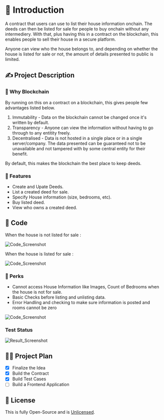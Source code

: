 # 👋 Introduction

A contract that users can use to list their house information onchain. The deeds can then be listed for sale for people to buy onchain without any intermediery. With that, plus having this in a contract on the blockchain, this enables people to sell their house in a secure platform.

Anyone can view who the house belongs to, and depending on whether the house is listed for sale or not, the amount of details presented to public is limited.

## ✍️ Project Description

### 🤔 Why Blockchain

By running on this on a contract on a blockchain, this gives people few advantages listed below.

1. Immutability - Data on the blockchain cannot be changed once it's written by default.
2. Transparency - Anyone can view the information without having to go through to any entitity freely.
3. Decentralised - Data is not hosted in a single place or in a single server/company. The data presented can be guaranteed not to be unavailable and not tampered with by some central entity for their benefit.

By default, this makes the blockchain the best place to keep deeds.

### 🤩 Features

- Create and Upate Deeds.
- List a created deed for sale.
- Specify House information (size, bedrooms, etc).
- Buy listed deed.
- View who owns a created deed.

## 🤖 Code

When the house is not listed for sale :

![Code_Screenshot](https://i.imgur.com/gZZ1ASv.png)

When the house is listed for sale :

![Code_Screenshot](https://i.imgur.com/ULqAr9x.png)

### 👀 Perks

- Cannot access House Information like Images, Count of Bedrooms when the house is not for sale.
- Basic Checks before listing and unlisting data.
- Error Handling and checking to make sure information is posted and rooms cannot be zero

![Code_Screenshot](https://i.imgur.com/qorZdlx.png)

### Test Status

![Result_Screenshot](https://i.imgur.com/glsxteZ.png)

## 👨‍🔧 Project Plan

- [x] Finalize the Idea
- [x] Build the Contract
- [x] Build Test Cases
- [ ] Build a Frontend Application

## 🤝 License

This is fully Open-Source and is [Unlicensed](https://unlicense.org/).